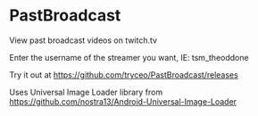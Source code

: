 PastBroadcast
=============

View past broadcast videos on twitch.tv

Enter the username of the streamer you want, IE: tsm_theoddone

Try it out at https://github.com/tryceo/PastBroadcast/releases

Uses Universal Image Loader library from https://github.com/nostra13/Android-Universal-Image-Loader